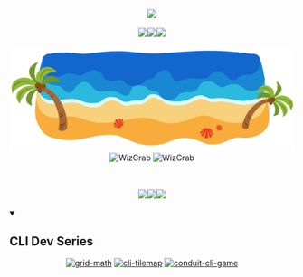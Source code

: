 <!-- Typing SVG -->
<p align="center">
  <a href="https://crates.io/users/WizCrab">
    <img src="https://readme-typing-svg.herokuapp.com/?lines=Greetings+!+👋;Time+for+some+Rust+!;Wiz+Wiz+⭐;Zero+Cost+Enjoyer+:D;Crab+Crab+🦀&center=true&size=30&color=ff5050">
  </a>
</p>

<!-- crates.io link -->
<p align="center">
  <a href="https://crates.io/users/WizCrab">
    <img src="https://custom-icon-badges.demolab.com/badge/->               >               >               >-FF976E?style=for-the-badge"><img src="https://custom-icon-badges.demolab.com/badge/-WIZ%20CRAB%20CRATES%20IO-FF976E?style=for-the-badge&logo=package&logoColor=black"><img src="https://custom-icon-badges.demolab.com/badge/-<                <                <                <-FF976E?style=for-the-badge">
  </a>
</p>

<!-- Beach SVG -->
<img src='beach/beach.svg' width='1000'/>

<!-- Diagrams -->
<div align="center">
  <!-- GitHub Stats -->
  <img width="490px" src="https://github-readme-stats.vercel.app/api?username=WizCrab&show_icons=true&rank_icon=github&theme=calm_pink" alt='WizCrab' />
  <!-- Languages Used -->
  <img width="333px" src="https://github-readme-stats.vercel.app/api/top-langs?username=WizCrab&layout=donut&theme=calm_pink" alt='WizCrab' />
</div>
<br><br>

<!-- All Repos Link -->
<p align="center">
  <a href="https://github.com/WizCrab?tab=repositories">
    <img src="https://custom-icon-badges.demolab.com/badge/-↓                   ↓                   ↓                   ↓-333745?style=for-the-badge"><img src="https://custom-icon-badges.demolab.com/badge/-HERE%20ARE%20ALL%20MY%20CRATES-333745?style=for-the-badge"><img src="https://custom-icon-badges.demolab.com/badge/-↓                   ↓                   ↓                   ↓-333745?style=for-the-badge">
  </a>
</p>

<!-- Repos Table -->
<details open> 
  <summary><h2>CLI Dev Series</h2></summary>
  <p align="center">
    <a href="https://github.com/WizCrab/grid-math"><img width="273" src="https://denvercoder1-github-readme-stats.vercel.app/api/pin/?username=WizCrab&repo=grid-math&show_icons=false&theme=calm_pink" alt="grid-math"></a>
    <a href="https://github.com/WizCrab/cli-tilemap"><img width="273" src="https://denvercoder1-github-readme-stats.vercel.app/api/pin/?username=WizCrab&repo=cli-tilemap&show_icons=false&theme=calm_pink" alt="cli-tilemap"></a>
    <a href="https://github.com/WizCrab/conduit-cli-game"><img width="273" src="https://denvercoder1-github-readme-stats.vercel.app/api/pin/?username=WizCrab&repo=conduit-cli-game&show_icons=false&theme=calm_pink" alt="conduit-cli-game"></a>
  </p>
</details>
